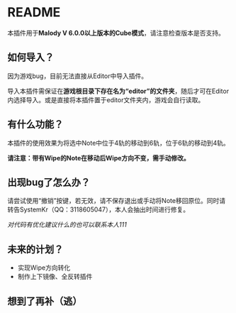 # README
本插件用于**Malody V 6.0.0以上版本的Cube模式**，请注意检查版本是否支持。

## 如何导入？
因为游戏bug，目前无法直接从Editor中导入插件。

导入本插件需保证在**游戏根目录下存在名为“editor”的文件夹**，随后才可在Editor内选择导入。或是直接将本插件置于editor文件夹内，游戏会自行读取。

## 有什么功能？
本插件的使用效果为将选中Note中位于4轨的移动到6轨，位于6轨的移动到4轨。

**请注意：带有Wipe的Note在移动后Wipe方向不变，需手动修改。**

## 出现bug了怎么办？
请尝试使用“撤销”按键，若无效，请不保存退出或手动将Note移回原位。同时请转告SystemKr（QQ：3118605047），本人会抽出时间进行修复。

*对代码有优化建议什么的也可以联系本人111*

## 未来的计划？
- 实现Wipe方向转化
- 制作上下镜像、全反转插件

## 想到了再补（逃）